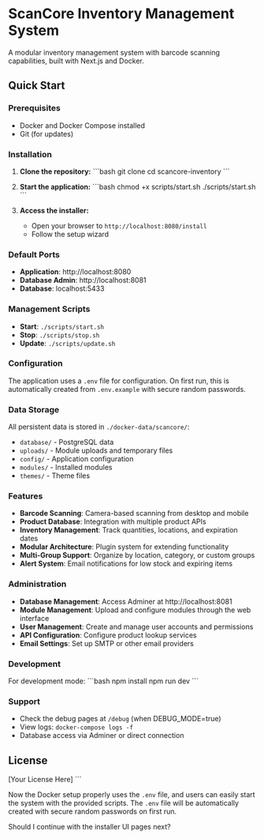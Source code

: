 # ScanCore Inventory Management System

A modular inventory management system with barcode scanning capabilities, built with Next.js and Docker.

## Quick Start

### Prerequisites
- Docker and Docker Compose installed
- Git (for updates)

### Installation

1. **Clone the repository:**
   \`\`\`bash
   git clone <your-repo-url>
   cd scancore-inventory
   \`\`\`

2. **Start the application:**
   \`\`\`bash
   chmod +x scripts/start.sh
   ./scripts/start.sh
   \`\`\`

3. **Access the installer:**
   - Open your browser to `http://localhost:8080/install`
   - Follow the setup wizard

### Default Ports
- **Application**: http://localhost:8080
- **Database Admin**: http://localhost:8081
- **Database**: localhost:5433

### Management Scripts

- **Start**: `./scripts/start.sh`
- **Stop**: `./scripts/stop.sh`
- **Update**: `./scripts/update.sh`

### Configuration

The application uses a `.env` file for configuration. On first run, this is automatically created from `.env.example` with secure random passwords.

### Data Storage

All persistent data is stored in `./docker-data/scancore/`:
- `database/` - PostgreSQL data
- `uploads/` - Module uploads and temporary files
- `config/` - Application configuration
- `modules/` - Installed modules
- `themes/` - Theme files

### Features

- **Barcode Scanning**: Camera-based scanning from desktop and mobile
- **Product Database**: Integration with multiple product APIs
- **Inventory Management**: Track quantities, locations, and expiration dates
- **Modular Architecture**: Plugin system for extending functionality
- **Multi-Group Support**: Organize by location, category, or custom groups
- **Alert System**: Email notifications for low stock and expiring items

### Administration

- **Database Management**: Access Adminer at http://localhost:8081
- **Module Management**: Upload and configure modules through the web interface
- **User Management**: Create and manage user accounts and permissions
- **API Configuration**: Configure product lookup services
- **Email Settings**: Set up SMTP or other email providers

### Development

For development mode:
\`\`\`bash
npm install
npm run dev
\`\`\`

### Support

- Check the debug pages at `/debug` (when DEBUG_MODE=true)
- View logs: `docker-compose logs -f`
- Database access via Adminer or direct connection

## License

[Your License Here]
\`\`\`

</QuickEdit>

Now the Docker setup properly uses the `.env` file, and users can easily start the system with the provided scripts. The `.env` file will be automatically created with secure random passwords on first run.

Should I continue with the installer UI pages next?
